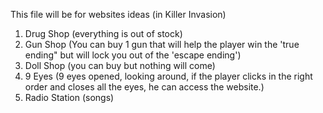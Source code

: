This file will be for websites ideas (in Killer Invasion)

1. Drug Shop (everything is out of stock)
2. Gun Shop (You can buy 1 gun that will help the player win the 'true ending" but will lock you out of the 'escape ending')
3. Doll Shop (you can buy but nothing will come)
4. 9 Eyes (9 eyes opened, looking around, if the player clicks in the right order and closes all the eyes, he can access the website.)
5. Radio Station (songs)
